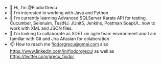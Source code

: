 - 👋 Hi, I’m @FiodorGrecu
- 👀 I’m interested in working with Java and Python
- 🌱 I’m currently learning Advanced SQLServer Karate API for testing, Cucumber, Selenuim, TestNJ, JUnit5, Jenkins, Postman SoapUI...how to work with XML and JSON files. 
- 💞️ I’m looking to collaborate as SDET on agile team environment and I am familiar with Git and Jira Atlasian for colaboration.
- 📫 How to reach me fiodorgrecu@gmai.com also https://www.linkedin.com/in/fiodorgrecu/ as well as https://twitter.com/grecu_fiodor

<!---
FiodorGrecu/FiodorGrecu is a ✨ special ✨ repository because its `README.md` (this file) appears on your GitHub profile.
You can click the Preview link to take a look at your changes.
--->
